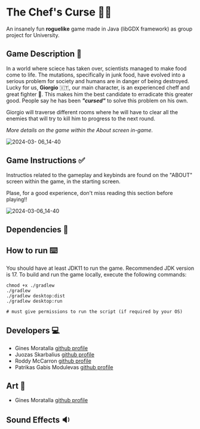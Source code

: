# The Chef's Curse 🍔🔪

An insanely fun **roguelike** game made in Java (libGDX framework) as group project for University.

## Game Description 🍿
In a world where sciece has taken over, scientists managed to make food come to life. The mutations,
specifically in junk food, have evolved into a serious problem for society and humans are in danger of being destroyed.
Lucky for us, **Giorgio** 🇮🇹, our main character, is an experienced cheff and great fighter 🔫. This makes him the best candidate to erradicate 
this greater good. People say he has been **_"cursed"_** to solve this problem on his own.

Giorgio will traverse different rooms where he will have to clear all the enemies that will try to kill him to progress to the next round.

_More details on the game within the About screen in-game._

![2024-03- 06_14-40](https://github.com/LUL-Game-Development-Group-6/game/assets/126341997/dbdab13b-a023-4599-a756-c46c3394f162)

 
## Game Instructions ✅

Instructios related to the gameplay and keybinds are found on the "ABOUT" screen within the game, in the starting screen.

Plase, for a good experience, don't miss reading this section before playing!!

![2024-03-06_14-40](https://github.com/LUL-Game-Development-Group-6/game/assets/126341997/d401a84d-f68a-43c9-942c-238030b94d7b)

## Dependencies 🧩
## How to run ⌨️

You should have at least JDK11 to run the game. Recommended JDK version is 17.
To build and run the game locally, execute the following commands:
```
chmod +x ./gradlew
./gradlew
./gradlew desktop:dist
./gradlew desktop:run

# must give permissions to run the script (if required by your OS) 
```
## Developers 💻

- Gines Moratalla     [github profile](github.com/ginesmoratalla)
- Juozas Skarbalius   [github profile](github.com/terahidro2003)
- Roddy McCarron      [github profile](github.com/mcarronr)
- Patrikas Gabis Modulevas [github profile](github.com/idk2me)

## Art 🎨
- Gines Moratalla     [github profile](github.com/ginesmoratalla)
  
## Sound Effects 🔉
